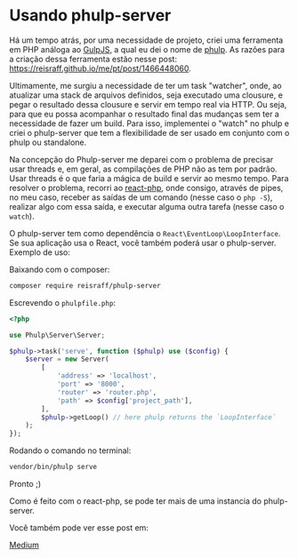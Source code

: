 # Usando phulp-server

Há um tempo atrás, por uma necessidade de projeto, criei uma ferramenta em PHP análoga ao <a href="http://gulpjs.com/" target="_blank">GulpJS</a>, a qual eu dei o nome de <a href="https://reisraff.github.io/phulp/" target="_blank">phulp</a>. As razões para a criação dessa ferramenta estão nesse post: <a href="https://reisraff.github.io/me/pt/post/1466448060" target="_blank">https://reisraff.github.io/me/pt/post/1466448060</a>.

Ultimamente, me surgiu a necessidade de ter um task "watcher", onde, ao atualizar uma stack de arquivos definidos, seja executado uma clousure, e pegar o resultado dessa clousure e servir em tempo real via HTTP. Ou seja, para que eu possa acompanhar o resultado final das mudanças sem ter a necessidade de fazer um build. Para isso, implementei o "watch" no phulp e criei o phulp-server que tem a flexibilidade de ser usado em conjunto com o phulp ou standalone.

Na concepção do Phulp-server me deparei com o problema de precisar usar threads e, em geral, as compilações de PHP não as tem por padrão. Usar threads é o que faria a mágica de build e servir ao mesmo tempo. Para resolver o problema, recorri ao <a href="http://reactphp.org/" target="_blank">react-php</a>, onde consigo, através de pipes, no meu caso, receber as saídas de um comando (nesse caso o `php -S`), realizar algo com essa saída, e executar alguma outra tarefa (nesse caso o `watch`).

O phulp-server tem como dependência o `React\EventLoop\LoopInterface`. Se sua aplicação usa o React, você também poderá usar o phulp-server. Exemplo de uso:

Baixando com o composer:

```bash
composer require reisraff/phulp-server
```

Escrevendo o `phulpfile.php`:

```php
<?php

use Phulp\Server\Server;

$phulp->task('serve', function ($phulp) use ($config) {
    $server = new Server(
        [
            'address' => 'localhost',
            'port' => '8000',
            'router' => 'router.php',
            'path' => $config['project_path'],
        ],
        $phulp->getLoop() // here phulp returns the `LoopInterface`
    );
});
```

Rodando o comando no terminal:

```bash
vendor/bin/phulp serve
```

Pronto ;)

Como é feito com o react-php, se pode ter mais de uma instancia do phulp-server.

Você também pode ver esse post em:

<a href="https://medium.com/@reisraff/usando-phulp-server-5fe313f2fc10" target="_blank">Medium</a>
